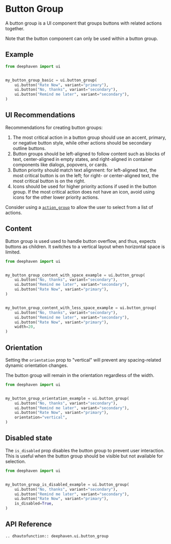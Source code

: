 # Button Group

A button group is a UI component that groups buttons with related actions together.

Note that the button component can only be used within a button group.

## Example

```python
from deephaven import ui


my_button_group_basic = ui.button_group(
    ui.button("Rate Now", variant="primary"),
    ui.button("No, thanks", variant="secondary"),
    ui.button("Remind me later", variant="secondary"),
)
```

## UI Recommendations

Recommendations for creating button groups:

1. The most critical action in a button group should use an accent, primary, or negative button style, while other actions should be secondary outline buttons.
2. Button groups should be left-aligned to follow content such as blocks of text, center-aligned in empty states, and right-aligned in container components like dialogs, popovers, or cards.
3. Button priority should match text alignment: for left-aligned text, the most critical button is on the left; for right- or center-aligned text, the most critical button is on the right.
4. Icons should be used for higher priority actions if used in the button group. If the most critical action does not have an icon, avoid using icons for the other lower priority actions.

Consider using a [`action_group`](./action_group.md) to allow the user to select from a list of actions. 


## Content

Button group is used used to handle button overflow, and thus, expects buttons as children. It switches to a vertical layout when horizontal space is limited.

```python
from deephaven import ui


my_button_group_content_with_space_example = ui.button_group(
    ui.button("No, thanks", variant="secondary"),
    ui.button("Remind me later", variant="secondary"),
    ui.button("Rate Now", variant="primary"),
)


my_button_group_content_with_less_space_example = ui.button_group(
    ui.button("No, thanks", variant="secondary"),
    ui.button("Remind me later", variant="secondary"),
    ui.button("Rate Now", variant="primary"),
    width=20,
)
```


## Orientation

Setting the `orientation` prop to "vertical" will prevent any spacing-related dynamic orientation changes.

The button group will remain in the orientation regardless of the width.

```python
from deephaven import ui


my_button_group_orientation_example = ui.button_group(
    ui.button("No, thanks", variant="secondary"),
    ui.button("Remind me later", variant="secondary"),
    ui.button("Rate Now", variant="primary"),
    orientation="vertical",
)
```


## Disabled state

The `is_disabled` prop disables the button group to prevent user interaction. This is useful when the button group should be visible but not available for selection.


```python
from deephaven import ui


my_button_group_is_disabled_example = ui.button_group(
    ui.button("No, thanks", variant="secondary"),
    ui.button("Remind me later", variant="secondary"),
    ui.button("Rate Now", variant="primary"),
    is_disabled=True,
)
```

## API Reference

```{eval-rst}
.. dhautofunction:: deephaven.ui.button_group
```
